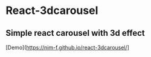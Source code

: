 # React-3dcarousel
## Simple react carousel with 3d effect

[Demo](https://nim-f.github.io/react-3dcarousel/]